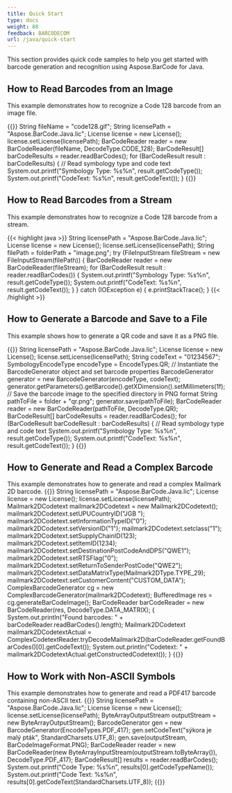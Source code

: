 ```yaml
---
title: Quick Start
type: docs
weight: 80
feedback: BARCODECOM
url: /java/quick-start
---
```


This section provides quick code samples to help you get started with barcode 
generation and recognition using Aspose.BarCode for Java.

## **How to Read Barcodes from an Image**
This example demonstrates how to recognize a Code 128 barcode from an image file.

{{<highlight java>}}
    String fileName = "code128.gif";
    String licensePath =  "Aspose.BarCode.Java.lic";
    License license = new License();
    license.setLicense(licensePath);
    BarCodeReader reader = new BarCodeReader(fileName, DecodeType.CODE_128);
    BarCodeResult[] barCodeResults = reader.readBarCodes();
    for (BarCodeResult result : barCodeResults)
    {
        // Read symbology type and code text
        System.out.printf("Symbology Type: %s%n", result.getCodeType());
        System.out.printf("CodeText: %s%n", result.getCodeText());
    }
{{</highlight>}}
## **How to Read Barcodes from a Stream**
This example demonstrates how to recognize a Code 128 barcode from a stream.

{{< highlight java >}}
    String licensePath =  "Aspose.BarCode.Java.lic";
    License license = new License();
    license.setLicense(licensePath);
    String filePath = folderPath + "image.png";
    try (FileInputStream fileStream = new FileInputStream(filePath))
    {
        BarCodeReader reader = new BarCodeReader(fileStream);
        for (BarCodeResult result : reader.readBarCodes())
        {
        System.out.printf("Symbology Type: %s%n", result.getCodeType());
        System.out.printf("CodeText: %s%n", result.getCodeText());
        }
    }
    catch (IOException e)
    {
        e.printStackTrace();
    }
{{< /highlight >}}

## **How to Generate a Barcode and Save to a File**
This example shows how to generate a QR code and save it as a PNG file.

{{<highlight java>}}
    String licensePath =  "Aspose.BarCode.Java.lic";
    License license = new License();
    license.setLicense(licensePath);
    String codeText = "01234567";
    SymbologyEncodeType encodeType = EncodeTypes.QR;
    // Instantiate the BarcodeGenerator object and set barcode properties
    BarcodeGenerator generator = new BarcodeGenerator(encodeType, codeText);
    generator.getParameters().getBarcode().getXDimension().setMillimeters(1f);
    // Save the barcode image to the specified directory in PNG format
    String pathToFile = folder + "qr.png";
    generator.save(pathToFile);
    BarCodeReader reader = new BarCodeReader(pathToFile, DecodeType.QR);
    BarCodeResult[] barCodeResults = reader.readBarCodes();
    for (BarCodeResult barCodeResult : barCodeResults)
    {
        // Read symbology type and code text
        System.out.printf("Symbology Type: %s%n", result.getCodeType());
        System.out.printf("CodeText: %s%n", result.getCodeText());
    }
{{</highlight>}}

## **How to Generate and Read a Complex Barcode**
This example demonstrates how to generate and read a complex Mailmark 2D barcode.
{{<highlight java>}}
    String licensePath =  "Aspose.BarCode.Java.lic";
    License license = new License();
    license.setLicense(licensePath);
    Mailmark2DCodetext mailmark2DCodetext = new Mailmark2DCodetext();
    mailmark2DCodetext.setUPUCountryID("JGB ");
    mailmark2DCodetext.setInformationTypeID("0");
    mailmark2DCodetext.setVersionID("1");
    mailmark2DCodetext.setclass("1");
    mailmark2DCodetext.setSupplyChainID(123);
    mailmark2DCodetext.setItemID(1234);
    mailmark2DCodetext.setDestinationPostCodeAndDPS("QWE1");
    mailmark2DCodetext.setRTSFlag("0");
    mailmark2DCodetext.setReturnToSenderPostCode("QWE2");
    mailmark2DCodetext.setDataMatrixType(Mailmark2DType.TYPE_29);
    mailmark2DCodetext.setCustomerContent("CUSTOM_DATA");
    ComplexBarcodeGenerator cg = new ComplexBarcodeGenerator(mailmark2DCodetext);
    BufferedImage res = cg.generateBarCodeImage();
    BarCodeReader barCodeReader = new BarCodeReader(res, DecodeType.DATA_MATRIX);
    {
        System.out.println("Found barcodes: " + barCodeReader.readBarCodes().length);
        Mailmark2DCodetext mailmark2DCodetextActual = ComplexCodetextReader.tryDecodeMailmark2D(barCodeReader.getFoundBarCodes()[0].getCodeText());
        System.out.println("Codetext: " + mailmark2DCodetextActual.getConstructedCodetext());
    }
{{</highlight>}}

## **How to Work with Non-ASCII Symbols**
This example demonstrates how to generate and read a PDF417 barcode containing non-ASCII text.
{{<highlight java>}}
    String licensePath =  "Aspose.BarCode.Java.lic";
    License license = new License();
    license.setLicense(licensePath);
    ByteArrayOutputStream outputStream = new ByteArrayOutputStream();
    BarcodeGenerator gen = new BarcodeGenerator(EncodeTypes.PDF_417);
    gen.setCodeText("sýkora je malý pták", StandardCharsets.UTF_8);
    gen.save(outputStream, BarCodeImageFormat.PNG);
    BarCodeReader reader = new BarCodeReader(new ByteArrayInputStream(outputStream.toByteArray()), DecodeType.PDF_417);
    BarCodeResult[] results = reader.readBarCodes();
    System.out.printf("Code Type: %s%n", results[0].getCodeTypeName());
    System.out.printf("Code Text: %s%n", results[0].getCodeText(StandardCharsets.UTF_8));
{{</highlight>}}



